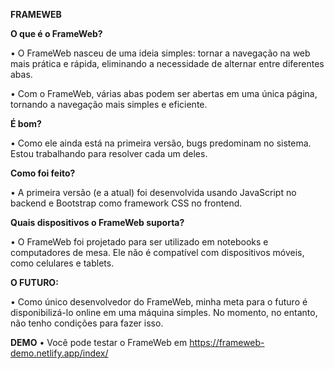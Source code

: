 **FRAMEWEB**

**O que é o FrameWeb?**

• O FrameWeb nasceu de uma ideia simples: tornar a navegação na web mais prática e rápida, eliminando a necessidade de alternar entre diferentes abas.

• Com o FrameWeb, várias abas podem ser abertas em uma única página, tornando a navegação mais simples e eficiente.

**É bom?**

• Como ele ainda está na primeira versão, bugs predominam no sistema. Estou trabalhando para resolver cada um deles.

**Como foi feito?**

• A primeira versão (e a atual) foi desenvolvida usando JavaScript no backend e Bootstrap como framework CSS no frontend.

**Quais dispositivos o FrameWeb suporta?**

• O FrameWeb foi projetado para ser utilizado em notebooks e computadores de mesa. Ele não é compatível com dispositivos móveis, como celulares e tablets.

**O FUTURO:**

• Como único desenvolvedor do FrameWeb, minha meta para o futuro é disponibilizá-lo online em uma máquina simples. No momento, no entanto, não tenho condições para fazer isso.

**DEMO**
• Você pode testar o FrameWeb em https://frameweb-demo.netlify.app/index/
